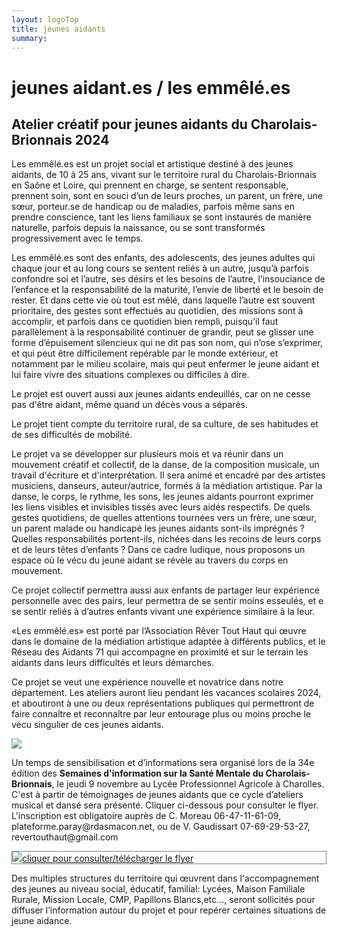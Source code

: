 ```yaml
---
layout: logoTop
title: jeunes aidants
summary:
---
```

<h1>jeunes aidant.es&nbsp;/&nbsp;les emmêlé.es</h1>

 
<h2>Atelier créatif pour jeunes aidants
du Charolais-Brionnais 2024</h2>
 
<p class="intro-text">Les emmêlé.es est un projet social et artistique destiné à des jeunes aidants, de 10 à 25 ans, vivant sur le territoire rural du Charolais-Brionnais en Saône et Loire, qui prennent en charge, se sentent responsable, prennent soin, sont en souci d’un de leurs proches, un parent, un frère, une sœur, porteur.se de handicap ou de maladies, parfois même sans en prendre conscience, tant les liens familiaux se sont instaurés de manière naturelle, parfois depuis la naissance, ou se sont transformés progressivement avec le temps.</p>
 
<p class="intro-text">Les emmêlé.es sont des enfants, des adolescents, des jeunes adultes qui chaque jour et au long cours se sentent reliés à un autre, jusqu’à parfois confondre soi et l’autre, ses désirs et les besoins de l’autre, l’insouciance de l’enfance et la responsabilité de la maturité, l’envie de liberté et le besoin de rester.
Et dans cette vie où tout est mêlé, dans laquelle l’autre est souvent prioritaire, des gestes sont effectués au quotidien, des missions sont à accomplir, et parfois dans ce quotidien  bien rempli, puisqu’il faut parallèlement à la responsabilité continuer de grandir, peut se glisser une forme d’épuisement silencieux qui ne dit pas son nom, qui n’ose s’exprimer, et qui peut être difficilement repérable par le monde extérieur, et notamment par le milieu scolaire, mais qui peut enfermer le jeune aidant et lui faire vivre des situations complexes ou difficiles à dire.</p>
 
<p class="intro-text">Le projet est ouvert aussi aux jeunes aidants endeuillés, car on ne cesse pas d'être aidant, même quand un décès vous a séparés.</p>
 
<p class="intro-text">Le projet tient compte du territoire rural, de sa culture, de ses habitudes et de ses difficultés de mobilité.</p>
 
<p class="intro-text">Le projet va se développer sur plusieurs mois et va réunir dans un mouvement créatif et collectif, de la danse, de la composition musicale, un travail d'écriture et d'interprétation. Il sera animé et encadré par des artistes musiciens, danseurs, auteur/autrice, formés à la médiation artistique.
Par la danse, le corps, le rythme, les sons, les jeunes aidants pourront exprimer les liens visibles et invisibles tissés avec leurs aidés respectifs. De quels gestes quotidiens, de quelles attentions tournées vers un frère, une sœur, un parent malade ou handicapé les jeunes aidants sont-ils imprégnés ? Quelles responsabilités portent-ils, nichées dans les recoins de leurs corps et de leurs têtes d’enfants ? Dans ce cadre ludique, nous proposons un espace où le vécu du jeune aidant se révèle au travers du corps en mouvement.</p>
 
<p class="intro-text">Ce projet collectif permettra aussi aux enfants de partager leur expérience personnelle avec des pairs, leur permettra de se sentir moins esseulés, et e se sentir reliés à d’autres enfants vivant une expérience similaire à la leur.</p>
 
<p class="intro-text">«Les emmêlé.es» est porté par l’Association Rêver Tout Haut qui œuvre dans le domaine de la médiation artistique adaptée à différents publics, et le Réseau des Aidants 71 qui accompagne en proximité et sur le terrain les aidants dans leurs difficultés et leurs démarches.</p>
 
<p class="intro-text">Ce projet se veut une expérience nouvelle et novatrice dans notre département. Les ateliers auront lieu pendant les vacances scolaires 2024, et aboutiront à une ou deux représentations publiques qui permettront de faire connaître et reconnaître par leur entourage plus ou moins proche le vécu singulier de ces jeunes aidants.</p>

<div class="center-max600-block">
        <img src="https://res.cloudinary.com/dnxcesebo/image/upload/q_auto,f_auto/v1693660446/jeunes-aidants-9nov_j5kc81.png">
</div>

<p class="intro-text">Un temps de sensibilisation et d’informations sera organisé lors de la 34e édition des <strong>Semaines d'information sur la Santé Mentale du Charolais-Brionnais</strong>, le jeudi 9 novembre au Lycée Professionnel Agricole à Charolles. C'est à partir de témoignages de jeunes aidants que ce cycle d’ateliers musical et dansé sera présenté. Cliquer ci-dessous pour consulter le flyer. L'inscription est obligatoire auprès de C. Moreau 06-47-11-61-09, plateforme.paray@rdasmacon.net, ou de V. Gaudissart 07-69-29-53-27, revertouthaut@gmail.com</p>

    
 <div class="center-max600-block" style="border: 1px solid grey">
            <a href="Flyer SISM 2023 VD.pdf" target="_blank" rel="noopener noreferrer"><img src="https://res.cloudinary.com/dnxcesebo/image/upload/q_auto,f_auto/v1693735452/flyerSISM_yimz0j.jpg">cliquer pour consulter/télécharger le flyer</a>
</div>
 
<p class="intro-text">Des multiples structures du territoire qui œuvrent dans l'accompagnement des jeunes au niveau social, éducatif, familial: Lycées, Maison Familiale Rurale, Mission Locale, CMP, Papillons Blancs,etc...,  seront sollicités pour diffuser l’information autour du projet et pour repérer certaines situations de jeune aidance.</p>
 
 
 
 
 